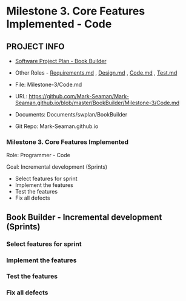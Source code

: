 # Milestone 3. Core Features Implemented - Code


## PROJECT INFO

* [Software Project Plan - Book Builder](../Index.md)

* Other Roles - [Requirements.md](Requirements.md)
, [Design.md](Design.md)
, [Code.md](Code.md)
, [Test.md](Test.md)



* File: Milestone-3/Code.md

* URL: https://github.com/Mark-Seaman/Mark-Seaman.github.io/blob/master/BookBuilder/Milestone-3/Code.md

* Documents: Documents/swplan/BookBuilder

* Git Repo: Mark-Seaman.github.io




### Milestone 3. Core Features Implemented



Role: Programmer - Code

Goal: Incremental development (Sprints)

* Select features for sprint
* Implement the features
* Test the features
* Fix all defects



## Book Builder - Incremental development (Sprints)



### Select features for sprint


### Implement the features


### Test the features


### Fix all defects
